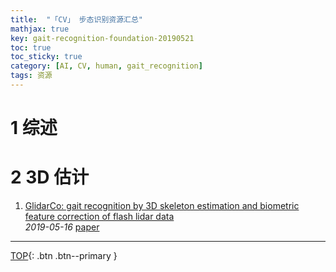 ```yaml
---
title:  "「CV」 步态识别资源汇总"
mathjax: true
key: gait-recognition-foundation-20190521
toc: true
toc_sticky: true
category: [AI, CV, human, gait_recognition]
tags: 资源
---
```

<span id='head'></span>  

<!--more-->


# 1 综述

# 2 3D 估计
1. [GlidarCo: gait recognition by 3D skeleton estimation and biometric feature correction of flash lidar data](http://cn.arxiv.org/abs/1905.07058)   
*2019-05-16* [paper](https://arxiv.org/abs/1905.07058)   



-------------------  
[TOP](#head){: .btn .btn--primary }


